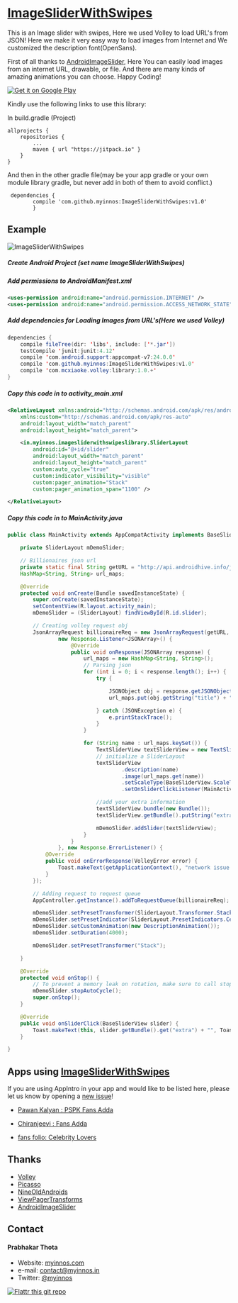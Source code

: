 # [ImageSliderWithSwipes](https://myinnos.github.io/ImageSliderWithSwipes/ "View Website - ImageSliderWithSwipes")

This is an Image slider with swipes, Here we used Volley to load URL's from JSON! Here we make it very easy way to load images from Internet and We customized the description font(OpenSans).

First of all thanks to [AndroidImageSlider](https://github.com/daimajia/AndroidImageSlider "AndroidImageSlider"), Here You can easily load images from an internet URL, drawable, or file. And there are many kinds of amazing animations you can choose. Happy Coding!

[![Get it on Google Play](https://raw.github.com/repat/README-template/master/googleplay.png)](https://ff.app.link/gt_get_app)

Kindly use the following links to use this library:

In build.gradle (Project)

	allprojects {
		repositories {
			...
			maven { url "https://jitpack.io" }
		}
	}
	
And then in the other gradle file(may be your app gradle or your own module library gradle, but never add in both of them to avoid conflict.)
	
	 dependencies {
	        compile 'com.github.myinnos:ImageSliderWithSwipes:v1.0'
	        }

## Example

![ImageSliderWithSwipes](https://s19.postimg.org/ltckouhlv/Image_Slider_With_Swipes.png)

##### Create Android Project (set name ImageSliderWithSwipes)

##### Add permissions to AndroidManifest.xml

```xml
<uses-permission android:name="android.permission.INTERNET" />
<uses-permission android:name="android.permission.ACCESS_NETWORK_STATE" />
```

##### Add dependencies for Loading Images from URL's(Here we used Volley)

```java
dependencies {
    compile fileTree(dir: 'libs', include: ['*.jar'])
    testCompile 'junit:junit:4.12'
    compile 'com.android.support:appcompat-v7:24.0.0'
    compile 'com.github.myinnos:ImageSliderWithSwipes:v1.0'
    compile 'com.mcxiaoke.volley:library:1.0.+'
}
```

##### Copy this code in to activity_main.xml

```xml
<RelativeLayout xmlns:android="http://schemas.android.com/apk/res/android"
    xmlns:custom="http://schemas.android.com/apk/res-auto"
    android:layout_width="match_parent"
    android:layout_height="match_parent">

    <in.myinnos.imagesliderwithswipeslibrary.SliderLayout
        android:id="@+id/slider"
        android:layout_width="match_parent"
        android:layout_height="match_parent"
        custom:auto_cycle="true"
        custom:indicator_visibility="visible"
        custom:pager_animation="Stack"
        custom:pager_animation_span="1100" />

</RelativeLayout>
```
##### Copy this code in to MainActivity.java

```java
public class MainActivity extends AppCompatActivity implements BaseSliderView.OnSliderClickListener {

    private SliderLayout mDemoSlider;

    // Billionaires json url
    private static final String getURL = "http://api.androidhive.info/json/movies.json";
    HashMap<String, String> url_maps;

    @Override
    protected void onCreate(Bundle savedInstanceState) {
        super.onCreate(savedInstanceState);
        setContentView(R.layout.activity_main);
        mDemoSlider = (SliderLayout) findViewById(R.id.slider);

        // Creating volley request obj
        JsonArrayRequest billionaireReq = new JsonArrayRequest(getURL,
                new Response.Listener<JSONArray>() {
                    @Override
                    public void onResponse(JSONArray response) {
                        url_maps = new HashMap<String, String>();
                        // Parsing json
                        for (int i = 0; i < response.length(); i++) {
                            try {

                                JSONObject obj = response.getJSONObject(i);
                                url_maps.put(obj.getString("title") + " - " + obj.getString("releaseYear"), obj.getString("image"));

                            } catch (JSONException e) {
                                e.printStackTrace();
                            }
                        }

                        for (String name : url_maps.keySet()) {
                            TextSliderView textSliderView = new TextSliderView(MainActivity.this);
                            // initialize a SliderLayout
                            textSliderView
                                    .description(name)
                                    .image(url_maps.get(name))
                                    .setScaleType(BaseSliderView.ScaleType.CenterCrop)
                                    .setOnSliderClickListener(MainActivity.this);

                            //add your extra information
                            textSliderView.bundle(new Bundle());
                            textSliderView.getBundle().putString("extra", name);

                            mDemoSlider.addSlider(textSliderView);
                        }
                    }
                }, new Response.ErrorListener() {
            @Override
            public void onErrorResponse(VolleyError error) {
                Toast.makeText(getApplicationContext(), "network issue: please enable wifi/mobile data", Toast.LENGTH_SHORT).show();
            }
        });

        // Adding request to request queue
        AppController.getInstance().addToRequestQueue(billionaireReq);

        mDemoSlider.setPresetTransformer(SliderLayout.Transformer.Stack);
        mDemoSlider.setPresetIndicator(SliderLayout.PresetIndicators.Center_Top);
        mDemoSlider.setCustomAnimation(new DescriptionAnimation());
        mDemoSlider.setDuration(4000);

        mDemoSlider.setPresetTransformer("Stack");

    }

    @Override
    protected void onStop() {
        // To prevent a memory leak on rotation, make sure to call stopAutoCycle() on the slider before activity or fragment is destroyed
        mDemoSlider.stopAutoCycle();
        super.onStop();
    }

    @Override
    public void onSliderClick(BaseSliderView slider) {
        Toast.makeText(this, slider.getBundle().get("extra") + "", Toast.LENGTH_SHORT).show();
    }

}

```
## Apps using [ImageSliderWithSwipes](https://myinnos.github.io/ImageSliderWithSwipes/ "View Website - ImageSliderWithSwipes")
If you are using AppIntro in your app and would like to be listed here, please let us know by opening a [new issue](https://github.com/myinnos/ImageSliderWithSwipes/issues/new)!

 * [Pawan Kalyan : PSPK Fans Adda](https://play.google.com/store/apps/details?id=com.myinnos.pawankalyan "Pawan Kalyan : PSPK Fans Adda")

 * [Chiranjeevi : Fans Adda](https://play.google.com/store/apps/details?id=com.myinnos.chiru "Chiranjeevi : Fans Adda")
 
 * [fans folio: Celebrity Lovers](https://play.google.com/store/apps/details?id=in.myinnos.fansfolio "fans folio: Celebrity Lovers")


## Thanks
- [Volley](https://github.com/mcxiaoke/android-volley)
- [Picasso](https://github.com/square/picasso)
- [NineOldAndroids](https://github.com/JakeWharton/NineOldAndroids)
- [ViewPagerTransforms](https://github.com/ToxicBakery/ViewPagerTransforms)
- [AndroidImageSlider](https://github.com/daimajia/AndroidImageSlider)

## Contact
#### Prabhakar Thota
* Website: [myinnos.com](https://myinnos.in "Prabhakar Thota")
* e-mail: contact@myinnos.in
* Twitter: [@myinnos](https://twitter.com/myinnos "Prabhakar Thota on twitter")

[![Flattr this git repo](http://api.flattr.com/button/flattr-badge-large.png)](https://flattr.com/submit/auto?user_id=username&url=https://github.com/myinnos/ImageSliderWithSwipes&title=ImageSliderWithSwipes&language=&tags=github&category=software) 

